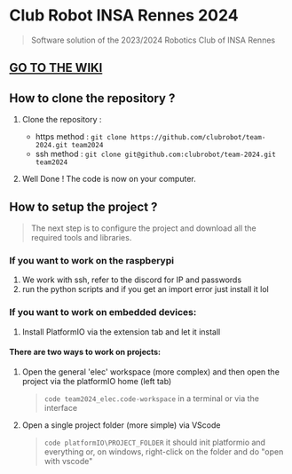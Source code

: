 # Club Robot INSA Rennes 2024

> Software solution of the 2023/2024 Robotics Club of INSA Rennes

## [GO TO THE WIKI](.\doc\html\index.html)

## How to clone the repository ?

1. Clone the repository :

   - https method : `git clone https://github.com/clubrobot/team-2024.git team2024`
   - ssh method : `git clone git@github.com:clubrobot/team-2024.git team2024`

2. Well Done ! The code is now on your computer.

## How to setup the project ?

> The next step is to configure the project and download all the required tools and libraries.

### If you want to work on the raspberypi

1. We work with ssh, refer to the discord for IP and passwords
2. run the python scripts and if you get an import error just install it lol

### If you want to work on embedded devices:
1. Install PlatformIO via the extension tab and let it install

#### There are two ways to work on projects:

1. Open the general 'elec' workspace (more complex) and then open the project via the platformIO home (left tab)

   >  `code team2024_elec.code-workspace` in a terminal or via the interface

2. Open a single project folder (more simple) via VScode
   
   > `code platformIO\PROJECT_FOLDER` it should init platformio and everything
   > or, on windows, right-click on the folder and do "open with vscode"